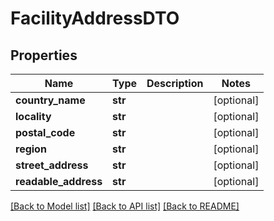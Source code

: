 # FacilityAddressDTO

## Properties
Name | Type | Description | Notes
------------ | ------------- | ------------- | -------------
**country_name** | **str** |  | [optional] 
**locality** | **str** |  | [optional] 
**postal_code** | **str** |  | [optional] 
**region** | **str** |  | [optional] 
**street_address** | **str** |  | [optional] 
**readable_address** | **str** |  | [optional] 

[[Back to Model list]](../README.md#documentation-for-models) [[Back to API list]](../README.md#documentation-for-api-endpoints) [[Back to README]](../README.md)


